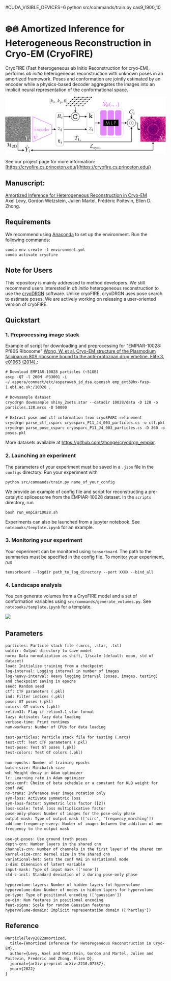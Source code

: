 #CUDA_VISIBLE_DEVICES=6 python src/commands/train.py cas9_1900_10


# :snowflake::fire: Amortized Inference for Heterogeneous Reconstruction in Cryo-EM (CryoFIRE)

CryoFIRE (Fast heterogeneous ab Initio Reconstruction for cryo-EM), performs _ab initio_ heterogeneous reconstruction with unknown poses in an amortized framework.
Poses and conformation are jointly estimated by an encoder while a physics-based decoder aggregates the images into an implicit neural representation of the conformational space.

![](imgs/pipeline.png)

See our project page for more information: [https://cryofire.cs.princeton.edu/](https://cryofire.cs.princeton.edu/)

## Manuscript:

[Amortized Inference for Heterogeneous Reconstruction in Cryo-EM](https://arxiv.org/abs/2210.07387) \
Axel Levy, Gordon Wetzstein, Julien Martel, Frédéric Poitevin, Ellen D. Zhong.

## Requirements

We recommend using [Anaconda](https://www.anaconda.com/) to set up the environment. Run the following commands:

```
conda env create -f environment.yml
conda activate cryofire
```

## Note for Users

This repository is mainly addressed to method developers. We still recommend users interested in _ab initio_ heterogeneous reconstruction to use the [cryoDRGN](https://github.com/zhonge/cryodrgn) software. Unlike cryoFIRE, cryoDRGN uses pose search to estimate poses. We are actively working on releasing a user-oriented version of cryoFIRE.

## Quickstart

### 1. Preprocessing image stack

Example of script for downloading and preprocessing for "EMPIAR-10028: Pf80S Ribosome"
[Wong, W. et al. Cryo-EM structure of the Plasmodium falciparum 80S ribosome bound to the anti-protozoan drug emetine. Elife 3, e01963 (2014).](https://elifesciences.org/articles/03080):

```
# Download EMPIAR-10028 particles (~51GB)
ascp -QT -l 200M -P33001 -i ~/.aspera/connect/etc/asperaweb_id_dsa.openssh emp_ext3@hx-fasp-1.ebi.ac.uk:/10028 .

# Downsample dataset
cryodrgn downsample shiny_2sets.star --datadir 10028/data -D 128 -o particles.128.mrcs -D 50000

# Extract pose and ctf information from cryoSPARC refinement
cryodrgn parse_ctf_csparc cryosparc_P11_J4_003_particles.cs -o ctf.pkl
cryodrgn parse_pose_csparc cryosparc_P11_J4_003_particles.cs -D 360 -o poses.pkl
```

More datasets available at https://github.com/zhonge/cryodrgn_empiar.

### 2. Launching an experiment

The parameters of your experiment must be saved in a `.json` file in the `configs` directory.
Run your experiment with

```
python src/commands/train.py name_of_your_config
```

We provide an example of config file and script for reconstructing a pre-catalytic spliceosome from the EMPIAR-10028 dataset. In the `scripts` directory, run

```
bash run_empiar10028.sh
```

Experiments can also be launched from a jupyter notebook. See `notebooks/template.ipynb` for an example.

### 3. Monitoring your experiment

Your experiment can be monitored using `tensorboard`.
The path to the summaries must be specified in the config file.
To monitor your experiment, run

```
tensorboard --logdir path_to_log_directory --port XXXX --bind_all
```

### 4. Landscape analysis

You can generate volumes from a CryoFIRE model and a set of conformation variables using `src/commands/generate_volumes.py`.
See `notebooks/template.ipynb` for a template.

![](imgs/10028.gif)

## Parameters

```
particles: Particle stack file (.mrcs, .star, .txt)
outdir: Output directory to save model
norm: Data normalization as shift, 1/scale (default: mean, std of dataset)
load: Initialize training from a checkpoint
log-interval: Logging interval in number of images
log-heavy-interval: Heavy logging interval (poses, images, testing) and checkpoint saving in epochs
seed: Random seed
ctf: CTF parameters (.pkl)
ind: Filter indices (.pkl)
pose: GT poses (.pkl)
colors: GT colors (.pkl)
relion31: Flag if relion3.1 star format
lazy: Activates lazy data loading
verbose-time: Print runtimes
num-workers: Number of CPUs for data loading

test-particles: Particle stack file for testing (.mrcs)
test-ctf: Test CTF parameters (.pkl)
test-pose: Test GT poses (.pkl)
test-colors: Test GT colors (.pkl)

num-epochs: Number of training epochs
batch-size: Minibatch size
wd: Weight decay in Adam optimizer
lr: Learning rate in Adam optimizer
beta-conf: Choice of beta schedule or a constant for KLD weight for conf VAE
no-trans: Inference over image rotation only
sym-loss: Activate symmetric loss
sym-loss-factor: Symmetric loss factor ([2])
loss-scale: Total loss multiplicative factor
pose-only-phase: Number of images for the pose-only phase
output-mask: Type of output mask (['circ', 'frequency_marching'])
add-one-frequency-every: Number of images between the addition of one frequency to the output mask

use-gt-poses: Use ground truth poses
depth-cnn: Number layers in the shared cnn
channels-cnn: Number of channels in the first layer of the shared cnn
kernel-size-cnn: Kernel size in the shared cnn
variational-het: Sets the conf VAE in variational mode
z-dim: Dimension of latent variable
input-mask: Type of input mask (['none'])
std-z-init: Standard deviation of z during pose-only phase

hypervolume-layers: Number of hidden layers fot hypervolume
hypervolume-dim: Number of nodes in hidden layers for hypervolume
pe-type: Type of positional encoding (['gaussian'])
pe-dim: Num features in positional encoding
feat-sigma: Scale for random Gaussian features
hypervolume-domain: Implicit representation domain (['hartley'])
```

## Reference

```
@article{levy2022amortized,
  title={Amortized Inference for Heterogeneous Reconstruction in Cryo-EM},
  author={Levy, Axel and Wetzstein, Gordon and Martel, Julien and Poitevin, Frederic and Zhong, Ellen D},
  journal={arXiv preprint arXiv:2210.07387},
  year={2022}
}
```
